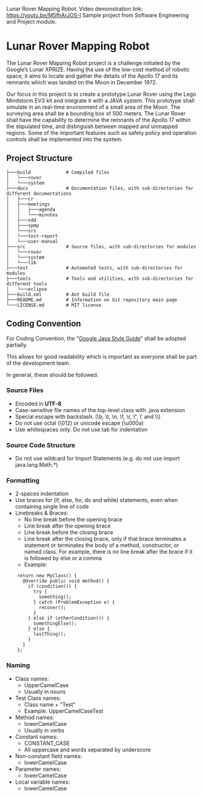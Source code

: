 Lunar Rover Mapping Robot.
Video demonstration link: https://youtu.be/M5fhArJOS-I
Sample project from Software Engineering and Project module.

# Lunar Rover Mapping Robot

The Lunar Rover Mapping Robot project is a challenge initiated by the Google’s Lunar XPRIZE. Having the use of the low-cost method of robotic space, it aims to locate and gather the details of the Apollo 17 and its remnants which was landed on the Moon in December 1972. 

Our focus in this project is to create a prototype Lunar Rover using the Lego Mindstorm EV3 kit and integrate it with a JAVA system. This prototype shall simulate in an real-time environment of a small area of the Moon. The surveying area shall be a bounding box of 500 meters. The Lunar Rover shall have the capability to determine the remnants of the Apollo 17 within the stipulated time, and distinguish between mapped and unmapped regions. Some of the important features such as safety policy and operation controls shall be implemented into the system.

## Project Structure

    ├───build             # Compiled files
    │   └───rover
    │   └───system
    ├───docs              # Documentation files, with sub-directories for different documentations
    │   ├───cr
    │   ├───meetings
    │   │   ├───agenda
    │   │   └───minutes
    │   ├───sdd
    │   ├───spmp
    │   └───srs
    │   └───test-report
    │   └───user-manual
    ├───src               # Source files, with sub-directories for modules
    │   └───rover
    │   └───system
    │   └───lib
    ├───test              # Automated tests, with sub-directories for modules
    ├───tools             # Tools and utilities, with sub-directories for different tools
    │   └───eclipse
    ├───build.xml         # Ant build file
    ├───README.md         # Information on Git repository main page
    └───LICENSE.md        # MIT license

## Coding Convention

For Coding Convention, the "[Google Java Style Guide](https://google.github.io/styleguide/javaguide.html)" shall be adopted partially.

This allows for good readability which is important as everyone shall be part of the development team.

In general, these should be followed.

### Source Files
- Encoded in **UTF-8**
- Case-sensitive file names of the top-level class with .java extension
- Special escape with backslash. (\b, \t, \n, \f, \r, \\", \\' and \\\\)
- Do not use octal (\012) or unicode escape (\u000a)
- Use whitespaces only. Do not use tab for indentation

### Source Code Structure
- Do not use wildcard for Import Statements (e.g. do not use import java.lang.Math.*)

### Formatting
- 2-spaces indentation
- Use braces for (if, else, for, do and while) statements, even when containing single line of code
- Linebreaks & Braces:
    - No line break before the opening brace
    - Line break after the opening brace
    - Line break before the closing brace
    - Line break after the closing brace, only if that brace terminates a statement or terminates the body of a method, constructor, or named class. For example, there is no line break after the brace if it is followed by else or a comma
    - Example:
    
```
    return new MyClass() {
      @Override public void method() {
        if (condition()) {
          try {
            something();
          } catch (ProblemException e) {
            recover();
          }
        } else if (otherCondition()) {
          somethingElse();
        } else {
          lastThing();
        }
      }
    };
```

### Naming

- Class names:
    - UpperCamelCase
    - Usually in nouns
- Test Class names:
    - Class name + "Test"
    - Example: UpperCamelCaseTest
- Method names:
    - lowerCamelCase
    - Usually in verbs
- Constant names:
    - CONSTANT_CASE
    - All uppercase and words separated by underscore
- Non-constant field names:
    - lowerCamelCase
- Parameter names:
    - lowerCamelCase
- Local variable names:
    - lowerCamelCase
